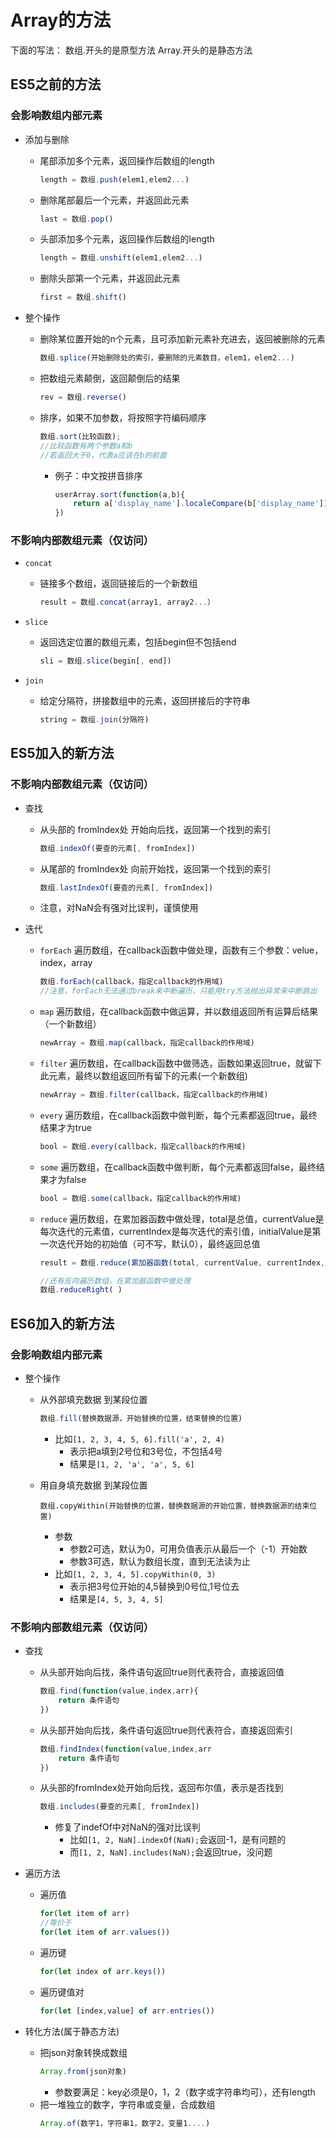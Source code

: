 # Array的方法

下面的写法：
数组.开头的是原型方法
Array.开头的是静态方法

## ES5之前的方法

### 会影响数组内部元素

- 添加与删除
    - 尾部添加多个元素，返回操作后数组的length
        ```js
        length = 数组.push(elem1,elem2...)
        ```
    - 删除尾部最后一个元素，并返回此元素
        ```js
        last = 数组.pop()
        ```
    - 头部添加多个元素，返回操作后数组的length
        ```js
        length = 数组.unshift(elem1,elem2...)
        ```
    - 删除头部第一个元素，并返回此元素
        ```js
        first = 数组.shift()
        ```
    
- 整个操作
    - 删除某位置开始的n个元素，且可添加新元素补充进去，返回被删除的元素
        ```js
        数组.splice(开始删除处的索引，要删除的元素数目，elem1，elem2...)
        ```
    - 把数组元素颠倒，返回颠倒后的结果
        ```js
        rev = 数组.reverse()
        ```
    - 排序，如果不加参数，将按照字符编码顺序
        ```js
        数组.sort(比较函数);
        //比较函数有两个参数a和b
        //若返回大于0，代表a应该在b的前面
        ```
        - 例子：中文按拼音排序
            ```js
            userArray.sort(function(a,b){
                return a['display_name'].localeCompare(b['display_name']);
            })
            ```

### 不影响内部数组元素（仅访问）

- `concat`
    - 链接多个数组，返回链接后的一个新数组
        ```js
        result = 数组.concat(array1, array2...）
        ```

- `slice`
    - 返回选定位置的数组元素，包括begin但不包括end
        ```js
        sli = 数组.slice(begin[, end])
        ```

- `join`
    - 给定分隔符，拼接数组中的元素，返回拼接后的字符串
        ```js
        string = 数组.join(分隔符)
        ```

## ES5加入的新方法

### 不影响内部数组元素（仅访问）

- 查找
    - 从头部的 fromIndex处 开始向后找，返回第一个找到的索引
        ```js
        数组.indexOf(要查的元素[, fromIndex])
        ```
    - 从尾部的 fromIndex处 向前开始找，返回第一个找到的索引
        ```js
        数组.lastIndexOf(要查的元素[, fromIndex])
        ```
    - 注意，对NaN会有强对比误判，谨慎使用

- 迭代
    - `forEach` 遍历数组，在callback函数中做处理，函数有三个参数：velue，index，array
        ```js
        数组.forEach(callback，指定callback的作用域)
        //注意，forEach无法通过break来中断遍历，只能用try方法抛出异常来中断跳出
        ```
    - `map` 遍历数组，在callback函数中做运算，并以数组返回所有运算后结果（一个新数组）
        ```js
        newArray = 数组.map(callback，指定callback的作用域)
        ```

    - `filter` 遍历数组，在callback函数中做筛选，函数如果返回true，就留下此元素，最终以数组返回所有留下的元素(一个新数组)
        ```js
        newArray = 数组.filter(callback，指定callback的作用域)
        ```

    - `every` 遍历数组，在callback函数中做判断，每个元素都返回true，最终结果才为true
        ```js
        bool = 数组.every(callback，指定callback的作用域)
        ```
    - `some` 遍历数组，在callback函数中做判断，每个元素都返回false，最终结果才为false
        ```js
        bool = 数组.some(callback，指定callback的作用域)
        ```
    - `reduce` 遍历数组，在累加器函数中做处理，total是总值，currentValue是每次迭代的元素值，currentIndex是每次迭代的索引值，initialValue是第一次迭代开始的初始值（可不写，默认0），最终返回总值
        ```js
        result = 数组.reduce(累加器函数(total, currentValue, currentIndex, arr){ }, initialValue)
    
        //还有反向遍历数组，在累加器函数中做处理
        数组.reduceRight( )
        ```

## ES6加入的新方法

### 会影响数组内部元素

- 整个操作
    - 从外部填充数据 到某段位置
        ```js
        数组.fill(替换数据源，开始替换的位置，结束替换的位置)
        ```
        - 比如`[1, 2, 3, 4, 5, 6].fill('a', 2, 4)`
            - 表示把a填到2号位和3号位，不包括4号
            - 结果是`[1, 2, 'a', 'a', 5, 6]`
    
    - 用自身填充数据 到某段位置
        ```
        数组.copyWithin(开始替换的位置，替换数据源的开始位置，替换数据源的结束位置)
        ```
        - 参数
            - 参数2可选，默认为0，可用负值表示从最后一个（-1）开始数
            - 参数3可选，默认为数组长度，直到无法读为止
        - 比如`[1, 2, 3, 4, 5].copyWithin(0, 3)`
            - 表示把3号位开始的4,5替换到0号位,1号位去
            - 结果是`[4, 5, 3, 4, 5]`

### 不影响内部数组元素（仅访问）

- 查找
    - 从头部开始向后找，条件语句返回true则代表符合，直接返回值
        ```js
        数组.find(function(value,index,arr){
            return 条件语句
        })
        ```
    - 从头部开始向后找，条件语句返回true则代表符合，直接返回索引
        ```js
        数组.findIndex(function(value,index,arr
            return 条件语句
        })
        ```
    - 从头部的fromIndex处开始向后找，返回布尔值，表示是否找到
        ```js
        数组.includes(要查的元素[, fromIndex])
        ```
        - 修复了indefOf中对NaN的强对比误判
            - 比如`[1, 2, NaN].indexOf(NaN);`会返回-1，是有问题的
            - 而`[1, 2, NaN].includes(NaN);`会返回true，没问题

- 遍历方法
    - 遍历值
        ```js
        for(let item of arr)
        //等价于
        for(let item of arr.values())
        ```
    - 遍历键
        ```js
        for(let index of arr.keys())
        ```
    - 遍历键值对 
        ```js
        for(let [index,value] of arr.entries())
        ```

- 转化方法(属于静态方法)
    - 把json对象转换成数组
        ```js
        Array.from(json对象)
        ```
        - 参数要满足：key必须是0，1，2（数字或字符串均可），还有length
    - 把一堆独立的数字，字符串或变量，合成数组
        ```js
        Array.of(数字1，字符串1，数字2，变量1....)
        ```

